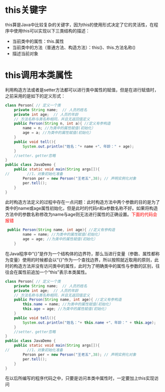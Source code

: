 # this关键字

this算是Java中比较复杂的关键字，因为this的使用形式决定了它的灵活性，在程序中使用this可以实现以下三类结构的描述：

- 当前类中的属性：this.属性
- 当前类中的方法（普通方法、构造方法）：this()、this.方法名称()
- 描述当前对象

# this调用本类属性

利用构造方法或者是setter方法都可以进行类中属性的赋值，但是在进行赋值时，之前采用的是如下的定义形式：

```java
class Person{ // 定义一个类
    private String name;  // 人员的姓名
    private int age;  // 人员的年龄
    // 方法名称与类名称相同，并且无返回值定义
    public Person(String n, int a){ //定义有参构造
        name = n; //为类中的属性赋值(初始化）
        age = a; //为类中的属性赋值(初始化）
    }
    public void tell(){
        System.out.println("姓名："+ name +"、年龄：" + age);
    }
    //setter、getter忽略
}
public class JavaDemo {
    public static void main(String args[]){
//        //1、对象初始化准备
        Person per = new Person("王老五",38); // 声明实例化对象
        per.tell();
    }
}
```

此时构造方法定义的过程中存在一点问题：此时构造方法中两个参数的目的是为了类中的name或age属性初始化，但是此时的代码n和a参数名称不好。如果将构造方法中的参数名称修改为name与age则无法进行属性的正确设置。<font color='red'>下面的代码会报错</font>

```java
 public Person(String name, int age){ //定义有参构造
        name = name; //为类中的属性赋值(初始化）
        age = age; //为类中的属性赋值(初始化）
    }
```

在Java程序中“{}”是作为一个结构体的边界符，那么当进行变量（参数、属性都称为变量）使用的时候都会以“{}”作为一个查找边界，所以按照就近取用的原则，此时的构造方法并没有访问类中的属性，此时为了明确类中的属性与参数的区别，往往会在属性前追加一个“this”表示本类属性。

```java
class Person{ // 定义一个类
    private String name;  // 人员的姓名
    private int age;  // 人员的年龄
    // 方法名称与类名称相同，并且无返回值定义
    public Person(String name, int age){ //定义有参构造
        this.name = name; //为类中的属性赋值(初始化）
        this.age = age; //为类中的属性赋值(初始化）
    }
    public void tell(){
        System.out.println("姓名："+ this.name +"、年龄：" + this.age);
    }
    //setter、getter忽略
}
public class JavaDemo {
    public static void main(String args[]){
//        //1、对象初始化准备
        Person per = new Person("王老五",38); // 声明实例化对象
        per.tell();
    }
}
```

在以后所编写的程序代码之中，只要是访问本类中属性时，一定要加上this实现访问

